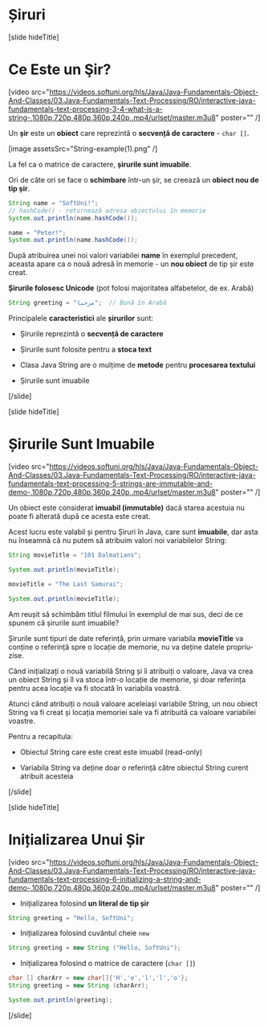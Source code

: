 # Șiruri

[slide hideTitle]
# Ce Este un Şir?

[video src="https://videos.softuni.org/hls/Java/Java-Fundamentals-Object-And-Classes/03.Java-Fundamentals-Text-Processing/RO/interactive-java-fundamentals-text-processing-3-4-what-is-a-string-,1080p,720p,480p,360p,240p,.mp4/urlset/master.m3u8" poster="" /]

Un **șir** este un **obiect** care reprezintă o **secvență de caractere** - `char []`.

[image assetsSrc="String-example(1).png" /]

La fel ca o matrice de caractere, **șirurile sunt imuabile**.

Ori de câte ori se face o **schimbare** într-un șir, se creează un **obiect nou de tip șir**. 

```java live
String name = "SoftUni!";
// hashCode() - returnează adresa obiectului în memorie
System.out.println(name.hashCode());

name = "Peter!";
System.out.println(name.hashCode());
```

După atribuirea unei noi valori variabilei **name** în exemplul precedent, aceasta apare ca o nouă adresă în memorie - un **nou obiect** de tip șir este creat.

**Șirurile folosesc Unicode** (pot folosi majoritatea alfabetelor, de ex. Arabă) 

```java 
String greeting = "مرحبا";  // Bună în Arabă
```

Principalele **caracteristici** ale **șirurilor** sunt:

- Șirurile reprezintă o **secvență de caractere**

- Șirurile sunt folosite pentru a **stoca text**

- Clasa Java String are o mulțime de **metode** pentru **procesarea textului**

- Șirurile sunt imuabile

[/slide]

[slide hideTitle]

# Șirurile Sunt Imuabile

[video src="https://videos.softuni.org/hls/Java/Java-Fundamentals-Object-And-Classes/03.Java-Fundamentals-Text-Processing/RO/interactive-java-fundamentals-text-processing-5-strings-are-immutable-and-demo-,1080p,720p,480p,360p,240p,.mp4/urlset/master.m3u8" poster="" /]

Un obiect este considerat **imuabil (immutable)** dacă starea acestuia nu poate fi alterată după ce acesta este creat.

Acest lucru este valabil și pentru Șiruri în Java, care sunt **imuabile**, dar asta nu înseamnă că nu putem să atribuim valori noi variabilelor String:

```java live
String movieTitle = "101 Dalmatians";

System.out.println(movieTitle);

movieTitle = "The Last Samurai";

System.out.println(movieTitle);
```

Am reușit să schimbăm titlul filmului în exemplul de mai sus, deci de ce spunem că șirurile sunt imuabile?

Șirurile sunt tipuri de date referință, prin urmare variabila **movieTitle** va conține o referință spre o locație de memorie, nu va deține datele propriu-zise.

Când inițializați o nouă variabilă String și îi atribuiți o valoare, Java va crea un obiect String și îl va stoca într-o locație de memorie, și doar referința pentru acea locație va fi stocată în variabila voastră.

Atunci când atribuiți o nouă valoare aceleiași variabile String, un nou obiect String va fi creat și locația memoriei sale va fi atribuită ca valoare variabilei voastre.

Pentru a recapitula:

- Obiectul String care este creat este imuabil (read-only)

- Variabila String va deține doar o referință către obiectul String curent atribuit acesteia



[/slide]

[slide hideTitle]
# Inițializarea Unui Șir

[video src="https://videos.softuni.org/hls/Java/Java-Fundamentals-Object-And-Classes/03.Java-Fundamentals-Text-Processing/RO/interactive-java-fundamentals-text-processing-6-initializing-a-string-and-demo-,1080p,720p,480p,360p,240p,.mp4/urlset/master.m3u8" poster="" /]

- Inițializarea folosind **un literal de tip șir**

```java
String greeting = "Hello, SoftUni";
```

- Inițializarea folosind cuvântul cheie `new`

```java 
String greeting = new String ("Hello, SoftUni");
```

- Inițializarea folosind o matrice de caractere \(`char []`\)

```java live
char [] charArr = new char[]{'H','e','l','l','o'};
String greeting = new String (charArr);

System.out.println(greeting);
```

[/slide]

